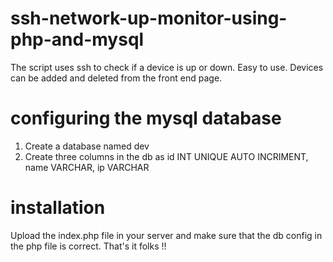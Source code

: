 # ssh-network-up-monitor-using-php-and-mysql
The script uses ssh to check if a device is up or down.
Easy to use.
Devices can be added and deleted from the front end page.

# configuring the mysql database
1. Create a database named dev
2. Create three columns in the db as
    id INT UNIQUE AUTO INCRIMENT,
    name VARCHAR,
    ip VARCHAR

# installation
Upload the index.php file in your server and make sure that the db config in the php file is correct. That's it folks !!
